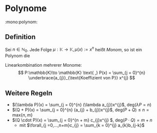 # Polynome
:mono:polynom:

## Definition

Sei $n \in \mathbb{N}_{0}$. Jede Folge $\mu : \mathbb{K} \to \mathbb{K}, \mu(x):=x^{n}$ heißt *Monom*, so ist ein Polynom die

Linearkombination mehrerer Monome:
$$
P:\mathbb{K}\to \mathbb{K} \text{ ,} P(x) = \sum_{j = 0}^{n} \underbrace{a_{j}}_{\text{Koeffizient von P}} x^{j}
$$

## Weitere Regeln
- $(\lambda P)(x) = \sum_{j = 0}^{n} (\lambda a_{j})x^{j}$, $\text{deg}(\lambda P = n)$
- $(Q + P)(x) = \sum_{j = 0}^{n} (a_{j} + b_{j})x^{j}$, $\text{deg}(P + Q) \le n = \text{max}\{n,m\}$
- $(Q \cdot  P)(x) = \sum_{j = 0}^{n + m} c_{j}x^{j} $, $\text{deg}(P \cdot  Q) = m + n$ 
	- mit $\forall_{j =0,...,n+m}c_{j} = \sum_{k = 0}^{j} a_{k}b_{j-k}$
